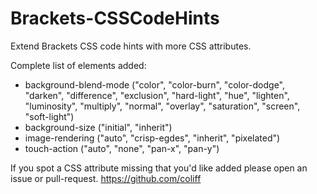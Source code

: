 Brackets-CSSCodeHints
=======================

Extend Brackets CSS code hints with more CSS attributes.

Complete list of elements added:

* background-blend-mode ("color", "color-burn", "color-dodge", "darken", "difference", "exclusion", "hard-light", "hue", "lighten", "luminosity", "multiply", "normal", "overlay", "saturation", "screen", "soft-light")
* background-size ("initial", "inherit")
* image-rendering ("auto", "crisp-egdes", "inherit", "pixelated")
* touch-action ("auto", "none", "pan-x", "pan-y")

If you spot a CSS attribute missing that you'd like added please open an issue or pull-request.
https://github.com/coliff
